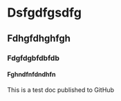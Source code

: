 Dsfgdfgsdfg
===========

Fdhgfdhghfgh
------------

### Fdgfdgbfdbfdb

#### Fghndfnfdndhfn

This is a test doc published to GitHub
